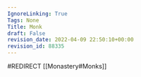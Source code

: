 ```yaml
---
IgnoreLinking: True
Tags: None
Title: Monk
draft: False
revision_date: 2022-04-09 22:50:10+00:00
revision_id: 88335
---
```


#REDIRECT [[Monastery#Monks]]